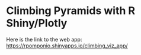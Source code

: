 # Climbing Pyramids with R Shiny/Plotly

Here is the link to the web app: <https://rpomponio.shinyapps.io/climbing_viz_app/>